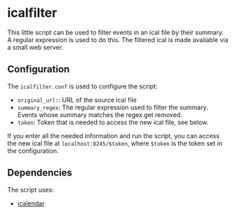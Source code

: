 # icalfilter

This little script can be used to filter events in an ical file by their summary.
A regular expression is used to do this.
The filtered ical is made available via a small web server.

## Configuration

The `icalfilter.conf` is used to configure the script:

- `original_url:`: URL of the source ical file
- `summary_regex`: The regular expression used to filter the summary. Events whose summary matches the regex get removed.
- `token`: Token that is needed to access the new ical file, see below.

If you enter all the needed information and run the script, you can access the new ical file at `localhost:8245/$token`, where `$token` is the token set in the configuration.

## Dependencies

The script uses: 

- [icalendar](https://github.com/collective/icalendar)
